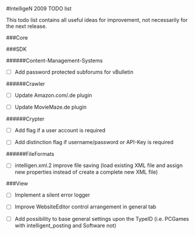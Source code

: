 #IntelligeN 2009 TODO list

This todo list contains all useful ideas for improvement, not necessarily for the next release.

###Core

###SDK

######Content-Management-Systems

- [ ] Add password protected subforums for vBulletin

######Crawler

- [ ] Update Amazon.com/.de plugin

- [ ] Update MovieMaze.de plugin

######Crypter

- [ ] Add flag if a user account is required

- [ ] Add distinction flag if username/password or API-Key is required

######FileFormats

- [ ] intelligen.xml.2 improve file saving (load existing XML file and assign new properties instead of create a complete new XML file)

###View

- [ ] Implement a silent error logger

- [ ] Improve WebsiteEditor control arrangement in general tab

- [ ] Add possibility to base general settings upon the TypeID (i.e. PCGames with intelligent_posting and Software not)